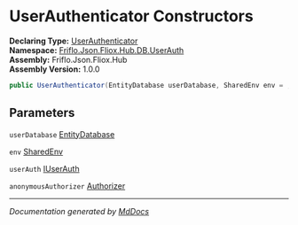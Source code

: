 ﻿<!--  
  <auto-generated>   
    The contents of this file were generated by a tool.  
    Changes to this file may be list if the file is regenerated  
  </auto-generated>   
-->

# UserAuthenticator Constructors

**Declaring Type:** [UserAuthenticator](../index.md)  
**Namespace:** [Friflo.Json.Fliox.Hub.DB.UserAuth](../../index.md)  
**Assembly:** Friflo.Json.Fliox.Hub  
**Assembly Version:** 1.0.0

```csharp
public UserAuthenticator(EntityDatabase userDatabase, SharedEnv env = , IUserAuth userAuth = , Authorizer anonymousAuthorizer = );
```

## Parameters

`userDatabase`  [EntityDatabase](../../../../Host/EntityDatabase/index.md)

`env`  [SharedEnv](../../../../Host/SharedEnv/index.md)

`userAuth`  [IUserAuth](../../IUserAuth/index.md)

`anonymousAuthorizer`  [Authorizer](../../../../Host/Auth/Authorizer/index.md)

___

*Documentation generated by [MdDocs](https://github.com/ap0llo/mddocs)*
